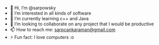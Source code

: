 - 👋 Hi, I’m @sarpowsky
- 👀 I’m interested in all kinds of software
- 🌱 I’m currently learning c++ and Java
- 💞️ I’m looking to collaborate on any project that I would be productive
- 📫 How to reach me: sarpcankaraman@gmail.com
- ⚡ Fun fact: I love computers :o
